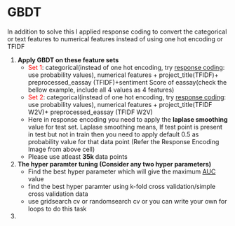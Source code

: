 # GBDT

In addition to solve this I applied response coding to convert the categorical or text features to numerical features instead of using one hot encoding or TFIDF

<ol>
    <li><strong>Apply GBDT on these feature sets</strong>
        <ul>
            <li><font color='red'>Set 1</font>: categorical(instead of one hot encoding, try <a href='https://www.appliedaicourse.com/course/applied-ai-course-online/lessons/handling-categorical-and-numerical-features/'>response coding</a>: use probability values), numerical features + project_title(TFIDF)+  preprocessed_eassay (TFIDF)+sentiment Score of eassay(check the bellow example, include all 4 values as 4 features)</li>
            <li><font color='red'>Set 2</font>: categorical(instead of one hot encoding, try <a href='https://www.appliedaicourse.com/course/applied-ai-course-online/lessons/handling-categorical-and-numerical-features/'>response coding</a>: use probability values), numerical features + project_title(TFIDF W2V)+  preprocessed_eassay (TFIDF W2V)</li>        
    </li>
    <li> Here in response encoding you need to apply the <strong>laplase smoothing</strong> value for test set. Laplase smoothing means, If test point is present in test but not in train then you need to apply default 0.5 as probability value for that data point (Refer the Response Encoding Image from above cell) </li>
    <li>Please use atleast <strong> 35k </strong> data points </li></ul>
    <li><strong>The hyper paramter tuning (Consider any two hyper parameters)</strong>
        <ul>
    <li>Find the best hyper parameter which will give the maximum <a href='https://www.appliedaicourse.com/course/applied-ai-course-online/lessons/receiver-operating-characteristic-curve-roc-curve-and-auc-1/'>AUC</a> value</li>
    <li>find the best hyper paramter using k-fold cross validation/simple cross validation data</li>
    <li>use gridsearch cv or randomsearch cv or you can write your own for loops to do this task</li>
        </ul>
    </li>
    <li>
    
